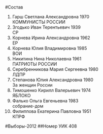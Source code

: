 #Состав
1. Гарш Светлана Александровна 1970   
    КОММУНИСТЫ РОССИИ
2. Згодько Иван Терентьевич 1939   
    СР
3. Корнева Ирина Александровна 1962   
    ЕР
4. Корнева Юлия Владимировна 1985   
    ВОИ
5. Никитина Нина Николаевна 1961   
    ПАТРИОТЫ РОССИИ
6. Серебренникова Мария Сергеевна 1980   
    ЛДПР
7. Степанова Юлия Александровна 1980   
    За женщин России
8. Тимошенко Кирилл Валерьевич 1974   
    ЯБЛОКО
9. Фалько Ольга Евгеньевна 1983   
    собрание-дом
10. Филиппова Екатерина Павловна 1951   
    КПРФ

#Выборы-2012
##Номер УИК
408